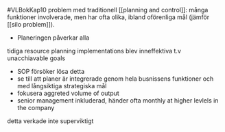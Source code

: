 #VLBokKap10
problem med traditionell [[planning and control]]: många funktioner involverade, men har ofta olika, ibland oförenliga mål (jämför [[silo problem]]).
- Planeringen påverkar alla

tidiga resource planning implementations blev inneffektiva t.v unacchiavable goals
- SOP försöker lösa detta
- se till att planer är integrerade genom hela busnissens funktioner och med långsiktiga strategiska mål
- fokusera aggreted volume of output
- senior management inkluderad, händer ofta monthly at higher levlels in the company

detta verkade inte superviktigt